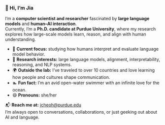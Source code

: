 ### 👋 Hi, I’m Jia

I’m a **computer scientist and researcher** fascinated by **large language models** and **human–AI interaction**.  
Currently, I’m a **Ph.D. candidate at Purdue University**, where my research explores how large-scale models learn, reason, and align with human understanding.

- 🌱 **Current focus:** studying how humans interpret and evaluate language model behavior.  
- 🧠 **Research interests:** large language models, alignment, interpretability, reasoning, and NLP systems.  
- 🌍 **Outside the lab:** I’ve traveled to over 10 countries and love learning how people and cultures shape communication.  
- 🏊 **Fun fact:** I’m an avid open-water swimmer with an infinite love for the ocean.  
- 😄 **Pronouns:** she/her  

📬 **Reach me at:** [jcheoh@purdue.edu](mailto:jcheoh@purdue.edu)  
I’m always open to conversations, collaborations, or just geeking out about AI and language.


